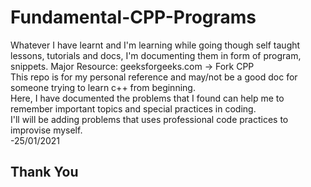 # Fundamental-CPP-Programs
Whatever I have learnt and I'm learning while going though self taught lessons, tutorials and docs, I'm documenting them in form of program, snippets. Major Resource: geeksforgeeks.com -> Fork CPP<br />
This repo is for my personal reference and may/not be a good doc for someone trying to learn c++ from beginning.<br />
Here, I have documented the problems that I found can help me to remember important topics and special practices in coding.<br />
I'll will be adding problems that uses professional code practices to improvise myself. <br />
-25/01/2021<br />

## Thank You
